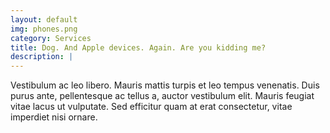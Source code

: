 ```yaml
---
layout: default
img: phones.png
category: Services
title: Dog. And Apple devices. Again. Are you kidding me?
description: |
---
```

Vestibulum ac leo libero. Mauris mattis turpis et leo tempus venenatis. Duis purus ante, pellentesque ac tellus a, auctor vestibulum elit. Mauris feugiat vitae lacus ut vulputate. Sed efficitur quam at erat consectetur, vitae imperdiet nisi ornare.